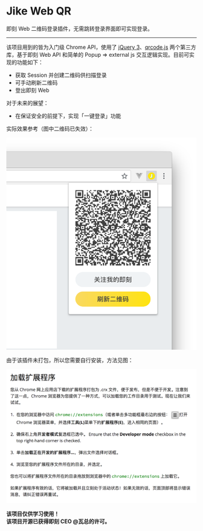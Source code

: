 # Jike Web QR
 即刻 Web 二维码登录插件，无需跳转登录界面即可实现登录。

---

该项目用到的皆为入门级 Chrome API，使用了 [jQuery 3](https://jquery.com)、[qrcode.js](https://github.com/davidshimjs/qrcodejs) 两个第三方库，基于即刻 Web API 和简单的 Popup => external js 交互逻辑实现。目前可实现的功能如下：

* 获取 Session 并创建二维码供扫描登录
* 可手动刷新二维码
* 登出即刻 Web

对于未来的展望：

* 在保证安全的前提下，实现「一键登录」功能

实际效果参考（图中二维码已失效）：

![](images/screenshot-1.png)

由于该插件未打包，所以您需要自行安装，方法见图：

![](images/screenshot-2.png)

**该项目仅供学习使用！**  
**该项目开源已获得即刻 CEO @瓦总的许可。**